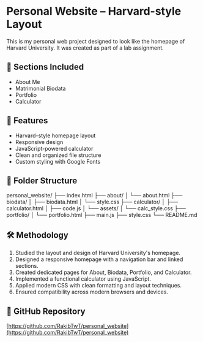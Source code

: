 # Personal Website – Harvard-style Layout

This is my personal web project designed to look like the homepage of Harvard University. It was created as part of a lab assignment.

## 📁 Sections Included

- About Me
- Matrimonial Biodata
- Portfolio
- Calculator

## 🌟 Features

- Harvard-style homepage layout
- Responsive design
- JavaScript-powered calculator
- Clean and organized file structure
- Custom styling with Google Fonts

## 📂 Folder Structure

personal_website/
├── index.html
├── about/
│ └── about.html
├── biodata/
│ ├── biodata.html
│ └── style.css
├── calculator/
│ ├── calculator.html
│ ├── code.js
│ └── assets/
│ └── calc_style.css
├── portfolio/
│ └── portfolio.html
├── main.js
├── style.css
└── README.md

## 🛠 Methodology

1. Studied the layout and design of Harvard University's homepage.
2. Designed a responsive homepage with a navigation bar and linked sections.
3. Created dedicated pages for About, Biodata, Portfolio, and Calculator.
4. Implemented a functional calculator using JavaScript.
5. Applied modern CSS with clean formatting and layout techniques.
6. Ensured compatibility across modern browsers and devices.

## 🔗 GitHub Repository

[https://github.com/RakibTwT/personal_website](https://github.com/RakibTwT/personal_website)
